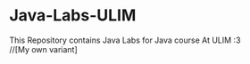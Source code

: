 # Java-Labs-ULIM
This Repository contains Java Labs for Java course At ULIM :3<br>
//[My own variant]
